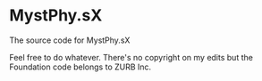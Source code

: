 MystPhy.sX
==========

The source code for MystPhy.sX

Feel free to do whatever. There's no copyright on my edits but the Foundation code belongs to ZURB Inc.
